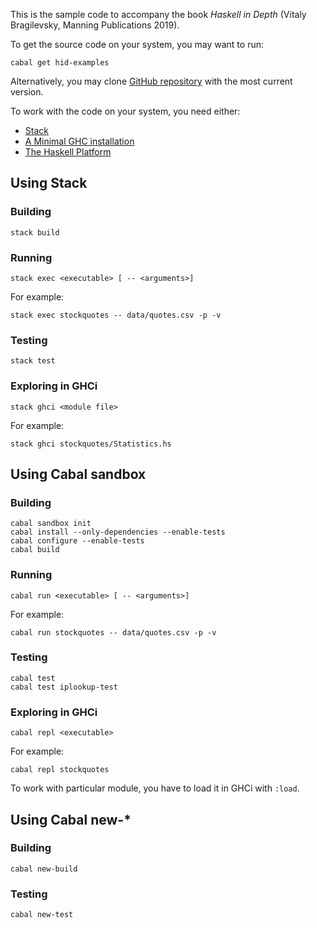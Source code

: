 This is the sample code to accompany the book *Haskell in Depth* (Vitaly Bragilevsky, Manning Publications 2019). 

To get the source code on your system, you may want to run:
```
cabal get hid-examples
```
Alternatively, you may clone [GitHub repository](https://github.com/bravit/hid-examples/) with the most current version.


To work with the code on your system, you need either:

* [Stack](http://haskellstack.org)
* [A Minimal GHC installation](https://www.haskell.org/downloads)
* [The Haskell Platform](https://www.haskell.org/platform/)


## Using Stack

### Building

```
stack build
```

### Running

```
stack exec <executable> [ -- <arguments>]
```
For example:

```
stack exec stockquotes -- data/quotes.csv -p -v
```

### Testing

```
stack test
```

### Exploring in GHCi

```
stack ghci <module file>
```

For example:

```
stack ghci stockquotes/Statistics.hs
```

## Using Cabal sandbox

### Building

```
cabal sandbox init
cabal install --only-dependencies --enable-tests
cabal configure --enable-tests
cabal build
```

### Running

```
cabal run <executable> [ -- <arguments>]
```

For example:

```
cabal run stockquotes -- data/quotes.csv -p -v
```

### Testing

```
cabal test
cabal test iplookup-test
```


### Exploring in GHCi

```
cabal repl <executable>
```

For example:

```
cabal repl stockquotes
```

To work with particular module, you have to load it in GHCi with `:load`.


## Using Cabal new-*

### Building

```
cabal new-build
```

### Testing

```
cabal new-test
```

